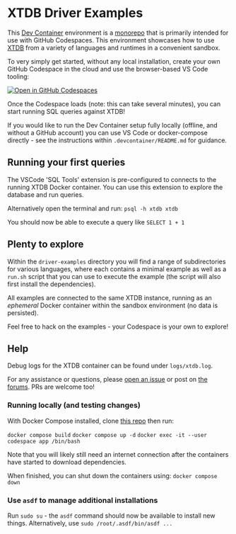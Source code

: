 # XTDB Driver Examples

This [Dev Container](https://containers.dev/) environment is a [monorepo](https://github.com/xtdb/driver-examples) that is primarily intended for use with GitHub Codespaces. This environment showcases how to use [XTDB](https://xtdb.com/) from a variety of languages and runtimes in a convenient sandbox.

To very simply get started, without any local installation, create your own GitHub Codespace in the cloud and use the browser-based VS Code tooling:

[![Open in GitHub Codespaces](https://github.com/codespaces/badge.svg)](https://codespaces.new/xtdb/driver-examples)

Once the Codespace loads (note: this can take several minutes), you can start running SQL queries against XTDB!

If you would like to run the Dev Container setup fully locally (offline, and without a GitHub account) you can use VS Code or docker-compose directly - see the instructions within `.devcontainer/README.md` for guidance.

## Running your first queries

The VSCode 'SQL Tools' extension is pre-configured to connects to the running XTDB Docker container. You can use this extension to explore the database and run queries.

Alternatively open the terminal and run: `psql -h xtdb xtdb`

You should now be able to execute a query like `SELECT 1 + 1`

## Plenty to explore

Within the `driver-examples` directory you will find a range of subdirectories for various languages, where each contains a minimal example as well as a `run.sh` script that you can use to execute the example (the script will also first install the dependencies).

All examples are connected to the same XTDB instance, running as an *ephemeral* Docker container within the sandbox environment (no data is persisted).

Feel free to hack on the examples - your Codespace is your own to explore!

## Help

Debug logs for the XTDB container can be found under `logs/xtdb.log`.

For any assistance or questions, please [open an issue](https://github.com/xtdb/driver-examples) or post on [the forums](https://discuss.xtdb.com/). PRs are welcome too!

### Running locally (and testing changes)

With Docker Compose installed, clone [this repo](https://github.com/xtdb/driver-examples) then run:

`docker compose build`
`docker compose up -d`
`docker exec -it --user codespace app /bin/bash`

Note that you will likely still need an internet connection after the containers have started to download dependencies.

When finished, you can shut down the containers using: `docker compose down`

### Use `asdf` to manage additional installations

Run `sudo su` - the `asdf` command should now be available to install new things. Alternatively, use `sudo /root/.asdf/bin/asdf ...`
